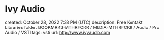 # Ivy Audio

created: October 28, 2022 7:38 PM (UTC)
description: Free Kontakt Libraries
folder: BOOKMRKS-MTHRFCKR / MEDIA-MTHRFCKR / Audio / Pro Audio / VSTI
tags: vsti
url: http://www.ivyaudio.com